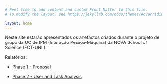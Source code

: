 ```yaml
---
# Feel free to add content and custom Front Matter to this file.
# To modify the layout, see https://jekyllrb.com/docs/themes/#overriding-theme-defaults

layout: home
---
```


Neste site estarão apresentados os artefactos criados durante 
o projeto de grupo da UC de IPM (Interação Pessoa-Máquina) da 
NOVA School of Science (FCT-UNL).

Relatórios:

- [Phase 1 - Proposal](https://raw.githubusercontent.com/JonhyOliveira/IPM22_23/main/Stage%201%20-%20IPM22_23.pdf)

- [Phase 2 - User and Task Analysis](https://raw.githubusercontent.com/JonhyOliveira/IPM22_23/main/Stage%202%20-%20IPM22_23.docx.pdf)
